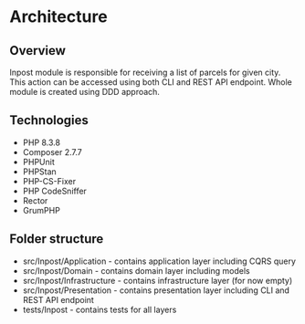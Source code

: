 # Architecture

## Overview

Inpost module is responsible for receiving a list of parcels for given city. This action can be accessed using both CLI and REST API endpoint. Whole module is created using DDD approach.

## Technologies

-   PHP 8.3.8
-   Composer 2.7.7
-   PHPUnit
-   PHPStan
-   PHP-CS-Fixer
-   PHP CodeSniffer
-   Rector
-   GrumPHP

## Folder structure

-   src/Inpost/Application - contains application layer including CQRS query
-   src/Inpost/Domain - contains domain layer including models
-   src/Inpost/Infrastructure - contains infrastructure layer (for now empty)
-   src/Inpost/Presentation - contains presentation layer including CLI and REST API endpoint
-   tests/Inpost - contains tests for all layers
